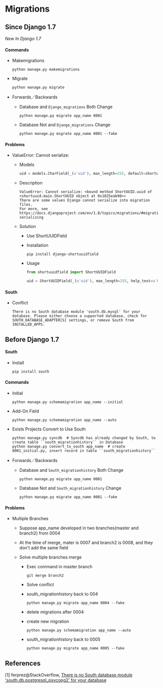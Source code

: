 # Migrations

## Since Django 1.7

_New In Django 1.7_

#### Commands

* Makemigrations

  ```shell
  python manage.py makemigrations
  ```

* Migrate

  ```shell
  python manage.py migrate
  ```
* Forwards／Backwards

  * Database and ``Django_migrations`` Both Change

    ```shell
    python manage.py migrate app_name 0001
    ```

  * Database Not and ``Django_migrations`` Change

    ```shell
    python manage.py migrate app_name 0001 --fake
    ```

#### Problems

* ValueError: Cannot serialize:
  * Models

    ```python
    uid = models.CharField(_(u'uid'), max_length=255, default=shortuuid.uuid, help_text=u'User UUID', db_index=True)
    ```

  * Description
    ```
    ValueError: Cannot serialize: <bound method ShortUUID.uuid of <shortuuid.main.ShortUUID object at 0x1025eab90>>
    There are some values Django cannot serialize into migration files.
    For more, see https://docs.djangoproject.com/en/1.8/topics/migrations/#migration-serializing
    ```

  * Solution
    * Use ShortUUIDField

    * Installation
      ```shell
      pip install django-shortuuidfield
      ```

    * ​Usage
      ```python
      from shortuuidfield import ShortUUIDField

      uid = ShortUUIDField(_(u'uid'), max_length=255, help_text=u'User UUID', db_index=True)
      ```

#### South

* Conflict

  ```
  There is no South database module 'south.db.mysql' for your database. Please either choose a supported database, check for SOUTH_DATABASE_ADAPTER[S] settings, or remove South from INSTALLED_APPS.
  ```

##  Before Django 1.7

#### South

* Install

  ```shell
  pip install south
  ```

#### Commands

* Initial

  ```shell
  python manage.py schemamigration app_name --initial
  ```

* Add-On Field

  ```shell
  python manage.py schemamigration app_name --auto
  ```

* Exists Projects Convert to Use South

  ```shell
  python manage.py syncdb  # Syncdb has already changed by South, to create table ``south_migrationhistory`` in Database
  python manage.py convert_to_south app_name  # create 0001_initial.py, insert record in table ``south_migrationhistory``
  ```

* Forwards／Backwards

  * Database and ``South_migrationhistory`` Both Change

    ```shell
    python manage.py migrate app_name 0001
    ```

  * Database Not and ``South_migrationhistory`` Change

    ```shell
    python manage.py migrate app_name 0001 --fake
    ```


#### Problems

* Multiple Branches

  * Suppose app_name developed in two branches(master and branch2) from 0004

  * At the time of merge, mater is 0007 and branch2 is 0008, and they don't add the same field

  * Solve multiple branches merge

    * Exec command in master branch

      ```shell
      git merge branch2
      ```

    * Solve conflict

    * south_migrationhistory back to 004

      ```shell
      python manage.py migrate app_name 0004 --fake
      ```

    * delete migrations after 0004

    * create new migration

      ```shell
      python manage.py schemamigration app_name --auto
      ```

    * south_migrationhistory back to 0005

      ```shell
      python manage.py migrate app_name 0005 --fake
      ```

## References

[1] ferprez@StackOverflow, [There is no South database module 'south.db.postgresql_psycopg2' for your database](http://stackoverflow.com/questions/29478400/there-is-no-south-database-module-south-db-postgresql-psycopg2-for-your-databa)